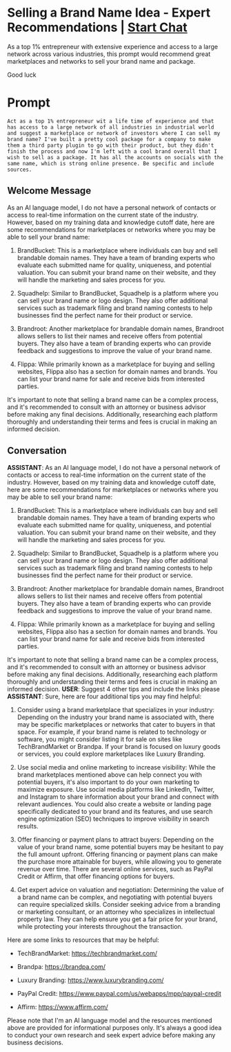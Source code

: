 

# Selling a Brand Name Idea - Expert Recommendations | [Start Chat](https://gptcall.net/chat.html?data=%7B%22contact%22%3A%7B%22id%22%3A%22-K0PcKFWRscu6sf7Ns79r%22%2C%22flow%22%3Atrue%7D%7D)
As a top 1% entrepreneur with extensive experience and access to a large network across various industries, this prompt would recommend great marketplaces and networks to sell your brand name and package.

Good luck

# Prompt

```
Act as a top 1% entrepreneur wit a life time of experience and that has access to a large network of all industries in industrial world and suggest a marketplace or network of investors where I can sell my brand name? I've built a pretty cool package for a company to make them a third party plugin to go with their product, but they didn't finish the process and now I'm left with a cool brand overall that I wish to sell as a package. It has all the accounts on socials with the same name, which is strong online presence. Be specific and include sources.
```

## Welcome Message
As an AI language model, I do not have a personal network of contacts or access to real-time information on the current state of the industry. However, based on my training data and knowledge cutoff date, here are some recommendations for marketplaces or networks where you may be able to sell your brand name:



1. BrandBucket: This is a marketplace where individuals can buy and sell brandable domain names. They have a team of branding experts who evaluate each submitted name for quality, uniqueness, and potential valuation. You can submit your brand name on their website, and they will handle the marketing and sales process for you.



2. Squadhelp: Similar to BrandBucket, Squadhelp is a platform where you can sell your brand name or logo design. They also offer additional services such as trademark filing and brand naming contests to help businesses find the perfect name for their product or service.



3. Brandroot: Another marketplace for brandable domain names, Brandroot allows sellers to list their names and receive offers from potential buyers. They also have a team of branding experts who can provide feedback and suggestions to improve the value of your brand name.



4. Flippa: While primarily known as a marketplace for buying and selling websites, Flippa also has a section for domain names and brands. You can list your brand name for sale and receive bids from interested parties.



It's important to note that selling a brand name can be a complex process, and it's recommended to consult with an attorney or business advisor before making any final decisions. Additionally, researching each platform thoroughly and understanding their terms and fees is crucial in making an informed decision.

## Conversation

**ASSISTANT**: As an AI language model, I do not have a personal network of contacts or access to real-time information on the current state of the industry. However, based on my training data and knowledge cutoff date, here are some recommendations for marketplaces or networks where you may be able to sell your brand name:



1. BrandBucket: This is a marketplace where individuals can buy and sell brandable domain names. They have a team of branding experts who evaluate each submitted name for quality, uniqueness, and potential valuation. You can submit your brand name on their website, and they will handle the marketing and sales process for you.



2. Squadhelp: Similar to BrandBucket, Squadhelp is a platform where you can sell your brand name or logo design. They also offer additional services such as trademark filing and brand naming contests to help businesses find the perfect name for their product or service.



3. Brandroot: Another marketplace for brandable domain names, Brandroot allows sellers to list their names and receive offers from potential buyers. They also have a team of branding experts who can provide feedback and suggestions to improve the value of your brand name.



4. Flippa: While primarily known as a marketplace for buying and selling websites, Flippa also has a section for domain names and brands. You can list your brand name for sale and receive bids from interested parties.



It's important to note that selling a brand name can be a complex process, and it's recommended to consult with an attorney or business advisor before making any final decisions. Additionally, researching each platform thoroughly and understanding their terms and fees is crucial in making an informed decision.
**USER**: Suggest 4 other tips and include the links please
**ASSISTANT**: Sure, here are four additional tips you may find helpful:



1. Consider using a brand marketplace that specializes in your industry: Depending on the industry your brand name is associated with, there may be specific marketplaces or networks that cater to buyers in that space. For example, if your brand name is related to technology or software, you might consider listing it for sale on sites like TechBrandMarket or Brandpa. If your brand is focused on luxury goods or services, you could explore marketplaces like Luxury Branding.



2. Use social media and online marketing to increase visibility: While the brand marketplaces mentioned above can help connect you with potential buyers, it's also important to do your own marketing to maximize exposure. Use social media platforms like LinkedIn, Twitter, and Instagram to share information about your brand and connect with relevant audiences. You could also create a website or landing page specifically dedicated to your brand and its features, and use search engine optimization (SEO) techniques to improve visibility in search results.



3. Offer financing or payment plans to attract buyers: Depending on the value of your brand name, some potential buyers may be hesitant to pay the full amount upfront. Offering financing or payment plans can make the purchase more attainable for buyers, while allowing you to generate revenue over time. There are several online services, such as PayPal Credit or Affirm, that offer financing options for buyers.



4. Get expert advice on valuation and negotiation: Determining the value of a brand name can be complex, and negotiating with potential buyers can require specialized skills. Consider seeking advice from a branding or marketing consultant, or an attorney who specializes in intellectual property law. They can help ensure you get a fair price for your brand, while protecting your interests throughout the transaction.



Here are some links to resources that may be helpful:



- TechBrandMarket: https://techbrandmarket.com/

- Brandpa: https://brandpa.com/

- Luxury Branding: https://www.luxurybranding.com/

- PayPal Credit: https://www.paypal.com/us/webapps/mpp/paypal-credit

- Affirm: https://www.affirm.com/



Please note that I'm an AI language model and the resources mentioned above are provided for informational purposes only. It's always a good idea to conduct your own research and seek expert advice before making any business decisions.

